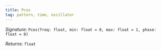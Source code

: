 ```yaml
---
title: Pcos
tag: pattern, time, oscillator
---
```


_Signature:_ `Pcos(freq: float, min: float = 0, max: float = 1, phase: float = 0)`

_Returns_: `float`
